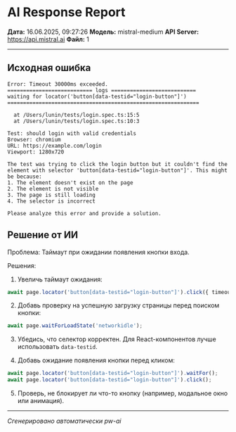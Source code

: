 # AI Response Report

**Дата:** 16.06.2025, 09:27:26
**Модель:** mistral-medium
**API Server:** https://api.mistral.ai
**Файл:** 1

---

## Исходная ошибка

```
Error: Timeout 30000ms exceeded.
=========================== logs ===========================
waiting for locator('button[data-testid="login-button"]')
=============================================================

  at /Users/lunin/tests/login.spec.ts:15:5
  at /Users/lunin/tests/login.spec.ts:10:3

Test: should login with valid credentials
Browser: chromium
URL: https://example.com/login
Viewport: 1280x720

The test was trying to click the login button but it couldn't find the element with selector 'button[data-testid="login-button"]'. This might be because:
1. The element doesn't exist on the page
2. The element is not visible
3. The page is still loading
4. The selector is incorrect

Please analyze this error and provide a solution.
```

## Решение от ИИ

Проблема: Таймаут при ожидании появления кнопки входа.

Решения:
1. Увеличь таймаут ожидания:
```typescript
await page.locator('button[data-testid="login-button"]').click({ timeout: 60000 });
```

2. Добавь проверку на успешную загрузку страницы перед поиском кнопки:
```typescript
await page.waitForLoadState('networkidle');
```

3. Убедись, что селектор корректен. Для React-компонентов лучше использовать `data-testid`.

4. Добавь ожидание появления кнопки перед кликом:
```typescript
await page.locator('button[data-testid="login-button"]').waitFor();
await page.locator('button[data-testid="login-button"]').click();
```

5. Проверь, не блокирует ли что-то кнопку (например, модальное окно или анимация).

---
*Сгенерировано автоматически pw-ai*
